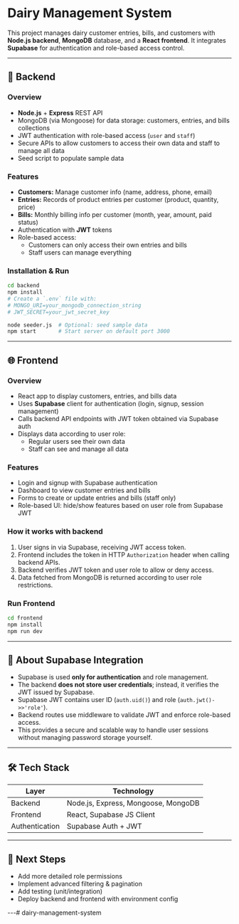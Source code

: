 
# Dairy Management System

This project manages dairy customer entries, bills, and customers with **Node.js backend**, **MongoDB** database, and a **React frontend**. It integrates **Supabase** for authentication and role-based access control.

---

## 📁 Backend

### Overview

- **Node.js** + **Express** REST API  
- MongoDB (via Mongoose) for data storage: customers, entries, and bills collections  
- JWT authentication with role-based access (`user` and `staff`)  
- Secure APIs to allow customers to access their own data and staff to manage all data  
- Seed script to populate sample data  

### Features

- **Customers:** Manage customer info (name, address, phone, email)  
- **Entries:** Records of product entries per customer (product, quantity, price)  
- **Bills:** Monthly billing info per customer (month, year, amount, paid status)  
- Authentication with **JWT** tokens  
- Role-based access:  
  - Customers can only access their own entries and bills  
  - Staff users can manage everything  

### Installation & Run

```bash
cd backend
npm install
# Create a `.env` file with:
# MONGO_URI=your_mongodb_connection_string
# JWT_SECRET=your_jwt_secret_key

node seeder.js  # Optional: seed sample data
npm start       # Start server on default port 3000
```

---

## 🌐 Frontend

### Overview

- React app to display customers, entries, and bills data  
- Uses **Supabase** client for authentication (login, signup, session management)  
- Calls backend API endpoints with JWT token obtained via Supabase auth  
- Displays data according to user role:  
  - Regular users see their own data  
  - Staff can see and manage all data  

### Features

- Login and signup with Supabase authentication  
- Dashboard to view customer entries and bills  
- Forms to create or update entries and bills (staff only)  
- Role-based UI: hide/show features based on user role from Supabase JWT  

### How it works with backend

1. User signs in via Supabase, receiving JWT access token.  
2. Frontend includes the token in HTTP `Authorization` header when calling backend APIs.  
3. Backend verifies JWT token and user role to allow or deny access.  
4. Data fetched from MongoDB is returned according to user role restrictions.  

### Run Frontend

```bash
cd frontend
npm install
npm run dev
```

---

## 🔑 About Supabase Integration

- Supabase is used **only for authentication** and role management.  
- The backend **does not store user credentials**; instead, it verifies the JWT issued by Supabase.  
- Supabase JWT contains user ID (`auth.uid()`) and role (`auth.jwt()->>'role'`).  
- Backend routes use middleware to validate JWT and enforce role-based access.  
- This provides a secure and scalable way to handle user sessions without managing password storage yourself.  

---

## 🛠️ Tech Stack

| Layer          | Technology                         |
| -------------- | --------------------------------- |
| Backend        | Node.js, Express, Mongoose, MongoDB |
| Frontend       | React, Supabase JS Client          |
| Authentication | Supabase Auth + JWT                |

---

## 🚀 Next Steps

- Add more detailed role permissions  
- Implement advanced filtering & pagination  
- Add testing (unit/integration)  
- Deploy backend and frontend with environment config  

---# dairy-management-system
